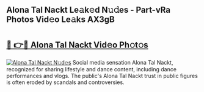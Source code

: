 ## Alona Tal Nackt Le𝚊k𝚎d N𝚞𝚍es - Part-vRa Photos Vid𝚎o Le𝚊ks AX3gB

# <h2><a href="http://fb5wde.evod.top/?m=Alona+Tal+Nackt">🔗 👉🔴 Alona Tal Nackt Vid𝚎o Ph𝚘t𝚘s</a></h2>

[![Alona Tal Nackt N𝚞d𝚎s](https://i.imgur.com/8V9OHl7.gif)](http://fb5wde.evod.top/?m=Alona+Tal+Nackt)
Social media sensation Alona Tal Nackt, recognized for sharing lifestyle and dance content, including dance performances and vlogs. The public's Alona Tal Nackt trust in public figures is often eroded by scandals and controversies. 
